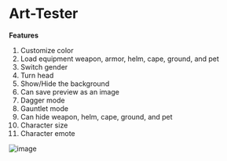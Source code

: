 # Art-Tester

**Features**
1. Customize color
2. Load equipment weapon, armor, helm, cape, ground, and pet
3. Switch gender
4. Turn head
5. Show/Hide the background
6. Can save preview as an image
7. Dagger mode
8. Gauntlet mode
9. Can hide weapon, helm, cape, ground, and pet
10. Character size
11. Character emote

![image](https://user-images.githubusercontent.com/109199467/221353887-e2cb7295-981f-4dbd-9f58-a725b2d9c0b9.png)
